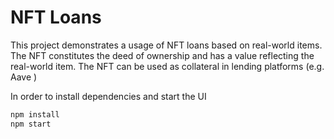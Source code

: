 # NFT Loans

This project demonstrates a usage of NFT loans based on real-world items. The NFT constitutes the deed of ownership and has a value reflecting the real-world item.
The NFT can be used as collateral in lending platforms (e.g. Aave )

In order to install dependencies and start the UI

```sh
npm install
npm start
```
